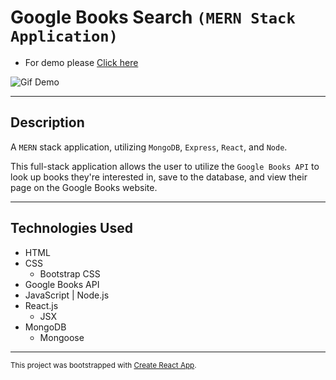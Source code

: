 # Google Books Search `(MERN Stack Application)`

- For demo please [Click here](https://google-books-44263.herokuapp.com/)

![Gif Demo](/client/public/assets/img/demo.gif)

---

## Description
A `MERN` stack application, utilizing `MongoDB`, `Express`, `React`, and `Node`.

This full-stack application allows the user to utilize the `Google Books API` to look up books they're interested in, save to the database, and view their page on the Google Books website.

---

## Technologies Used
- HTML
- CSS 
  - Bootstrap CSS
- Google Books API
- JavaScript | Node.js
- React.js
  - JSX
- MongoDB
  - Mongoose

---

<sub>

This project was bootstrapped with [Create React App](https://github.com/facebook/create-react-app).

</sub>